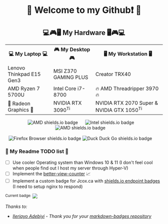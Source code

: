 <h1 align="center">👋 Welcome to my Github❗ 👋</h1>


<h2 align="center"> 💻🎮🖥️ My Hardware 🖥️🎮💻</h2> 
<table align='center'>
  <tr>
    <th> 💻 My Laptop 💻 </th> 
    <th> 🎮 My Desktop 🎮 </th>
    <th> 🖥️ My Workstation 🖥️ </th>  
  </tr>
  <tr>
    <td> Lenovo Thinkpad E15 Gen3 </td>
    <td> MSI Z370 GAMING PLUS </td>
    <td> Creator TRX40  </td>
  </tr>
  <tr>
     <td> AMD Ryzen 7 5700U </td> 
    <td> Intel Core i7-8700 </td>
    <td> 🔥 AMD Threadripper 3970 🔥</td>
  </tr>
  <tr>
   <td> 🦾 Radeon Graphics 🦾</td> <td> NVIDIA RTX 3090<sup>Ti</sup> </td> <td>  NVIDIA RTX 2070 Super & NVIDIA GTX 1050<sup>Ti</sup></td> 
  </tr>
<!-- Work in progress Rows
<tr> <td>16GB @ 3200 </td> <td> 32GB @ 3200 </td> <td> 128GB ECC @ 3200 </td> <tr> 
<tr> <td> WD Blue SN570 1TB </td> <td>  Samsung 980 PRO 1TB </td> <td>  Samsung EVO 990 </td> </tr>
-->
</table>

<!-- Hardware Badges Here -->
<div align='center'>
  <img alt='AMD shields.io badge' src='https://img.shields.io/badge/AMD-%23000000.svg?style=for-the-badge&logo=amd&logoColor=orange' />  &nbsp;&nbsp;&nbsp;&nbsp;
  <img alt='Intel shields.io badge' src='https://img.shields.io/badge/intel-%230068B5%20.svg?style=for-the-badge&logo=intel&logoColor=white' /> &nbsp;&nbsp;&nbsp;&nbsp;
  <img alt='AMD shields.io badge' src='https://img.shields.io/badge/nVIDIA-%2376B900.svg?style=for-the-badge&logo=nVIDIA&logoColor=white' /> &nbsp;&nbsp;&nbsp;&nbsp;&nbsp;
</div>
 <br/>
<div align='center'>
  <img alt='Firefox Browser shields.io badge' src='https://img.shields.io/badge/Firefox_Browser-FF7139?style=for-the-badge&logo=Firefox-Browser&logoColor=white'/> <img alt='Duck Duck Go shields.io badge' src='https://img.shields.io/badge/DuckDuckGo-DE5833?style=for-the-badge&logo=DuckDuckGo&logoColor=white' /> &nbsp;&nbsp;&nbsp;&nbsp;&nbsp;
</div>

<h3> 📔 My Readme TODO list 📝 </h3>

- [ ] Use cooler Operating system than Windows 10 & 11 (I don't feel cool when people find out I host my server through Hyper-V)
- [ ] Implement the [better-view-counter](https://github.com/hi019/better-view-counter?tab=readme-ov-file) 📈 
- [ ] Implement a custom badge for Jcox.ca with [shields.io endpoint badges](https://shields.io/badges/endpoint-badge) (I need to setup nginx to respond)
<div> <sup>Current badge:</sup> <img src='https://img.shields.io/endpoint?url=https%3A%2F%2Fjcox.ca%2Fversion%2Fversion.json&link=https%3A%2F%2Fjcox.ca'/></div> 



<!--
Here are some ideas to get you started:
- 🔭 I’m currently working on ...
- 🌱 I’m currently learning ...
- 👯 I’m looking to collaborate on ...
- 🤔 I’m looking for help with ...
- 💬 Ask me about ...
- 📫 How to reach me: ...
- 😄 Pronouns: ...
- ⚡ Fun fact: ...
-->

_Thanks to:_
- _[Ileriayo Adebiyi](https://github.com/Ileriayo) - Thank you for your [markdown-badges repository](https://github.com/Ileriayo/markdown-badges)_

